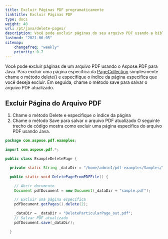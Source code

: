 ```yaml
---
title: Excluir Páginas PDF programaticamente
linktitle: Excluir Páginas PDF
type: docs
weight: 40
url: /pt/java/delete-pages/
description: Você pode excluir páginas do seu arquivo PDF usando a biblioteca Java.
lastmod: "2021-06-05"
sitemap:
    changefreq: "weekly"
    priority: 0.7
---
```


Você pode excluir páginas de um arquivo PDF usando o Aspose.PDF para Java. Para excluir uma página específica da [PageCollection](https://reference.aspose.com/pdf/java/com.aspose.pdf.class-use/pagecollection) simplesmente chame o método delete() e especifique o índice da página específica que você deseja excluir. Em seguida, chame o método save para salvar o arquivo PDF atualizado.

## Excluir Página do Arquivo PDF

1. Chame o método Delete e especifique o índice da página
1. Chame o método Save para salvar o arquivo PDF atualizado
O seguinte trecho de código mostra como excluir uma página específica do arquivo PDF usando Java.

```java
package com.aspose.pdf.examples;

import com.aspose.pdf.*;

public class ExampleDeletePage {

  private static String _dataDir = "/home/admin1/pdf-examples/Samples/";

  public static void DeletePageFromPDFFile() {

    // Abrir documento
    Document pdfDocument = new Document(_dataDir + "sample.pdf");

    // Excluir uma página específica
    pdfDocument.getPages().delete(2);

    _dataDir = _dataDir + "DeleteParticularPage_out.pdf";
    // Salvar PDF atualizado
    pdfDocument.save(_dataDir);    

  }
```